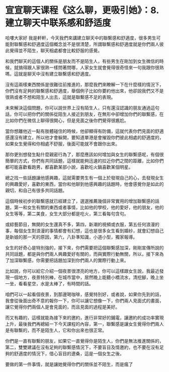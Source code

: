 # 宣宣聊天课程《这么聊，更吸引她》：8.建立聊天中联系感和舒适度

哈嘍大家好 我是軒軒，今天我們來講建立聊天中的聯繫感和舒適度，很多男生可能對聯繫感和舒適度這個概念並不是很清楚，所謂聯繫感和舒適度就是你們兩人彼此覺得並不陌生，聊天相處都會比較舒服的感覺。

和我們聊天的這個人的關係是朋友而不是陌生人，有些男生在剛加到女生微信的時候，就搞得跟人家很熟一樣問著問哪，人家女生就會覺得很奇怪來一句我跟你很熟嗎，這就是聊天中沒有建立聯繫感和舒適度。

沒有這兩樣東西關係是很難往前推進的，那麼我們來瞭解一下在什麼樣的情況下，你們沒有足夠的聯繫感和舒適度，舉個例子比如你要約他出來，他卻說我們又不是很熟或者不想和陌生人出去，這就是聯繫感不足的表現。

未來解決這個問題，你可以說世界上沒有陌生人，只有還沒認識的朋友通過這句話，你可以把你們的關係從陌生人接近到朋友，在無形中卻增加你們的聯繫感，在比如你們在微信上聊得很開心，但是見面之後你們覺得很尷尬。

當你想離他近一點有肢體碰住的時候，他卻顯得有防備，這就代表你們見面的舒適感還沒有建立，所以他才會躲開，要知道單港是會摧毀你們彼此相處的舒適度的，如果女生覺得和你相處不舒服，後面可能就不會跟你出來。

那你更別想發生點什麼親密行為了，那麼應該如何增加與女生的聯繫感呢，有個很簡單的方式，你們有共同話題，這樣就能夠迅速的拉近你們之間的距離，比如你們都可能喜歡看跑男，都喜歡某部小說，喜歡吃火鍋喜歡某個明星。

總之找一些話題讓他感興趣，這就需要男生有一個上於發現自己的心，去發現女生的興趣愛好，喜歡的東西，當你和他聊到他感興趣的話題時，他會感覺你是如此的親切，和自己有很多共同話題。

這個時候初步的聯繫感就已經建立了，選選推薦幾個非常實用的增加聯繫感的話題，第一和女生有關的東西或者事情，比如他的學校，他的愛好，他的朋友，他的女生等等，第二美食，女生大部分都是吃火，第三看每句含句。

或綜藝節目，無開的女生還真不多，第四，新潮的視頻或衣服，第五任何浪漫的事，每個女生對浪漫的事情都會有幻想，這也是很多女生看到婚紗，就會幻想自己是新娘的那一天的原因，第六，八卦準知識，小道小型，獨家報導。

女生的好奇心是特別強的，接下來，你們需要把這個聯繫感加深，剛剛宣傳所說的共同話題，都是與你們兩人興趣愛好有關的，而與實際行動無關，所以，接下來為了加深聯繫感，你需要把話題加深到你們兩人的實際行動上來。

比如說，你可以給它介紹一個夜景很漂亮的地方，你可以這樣跟女生說，我最近發現一個地方，夜景特別棒，在城市當中，居然晚上能聽小橋流水，清挖腳，晚上坐一坐，看看星空，水是太棒了，有時間的話。

咱們可以一起看個夜景，到那邊喝咖啡，感覺特別好，或者說，如果你先到的話，我會從後面出奇不意的報你一下，你可以讓它想像一下，你們兩人見面式的畫面，讓它覺得你們兩個人是會見面的，而且見面的過程是美好。

而又有趣的，這樣就能為接下來的邀約，進行非常好的鋪電，讓邀約的成功率實現上升，最後我們再總結一下今天課程的內容，第一，聯繫感是讓女生覺得你們兩人是有聯繫的，而不是陌生人，它和你出來也很正常。

你們是一直有聯繫的朋友，如果它一直覺得你是陌生人，你們是無法推進關係的，第二，雙雙建議在沒有足夠的聯繫感情況下，不要盲目及情邀約，也不要在沒有足夠的舒適度的情況下，借心盲目的遼桑，這是一個女生之後。

要做的第一件事情，就是讓她覺得你們的關係並不陌生，而是瘋了